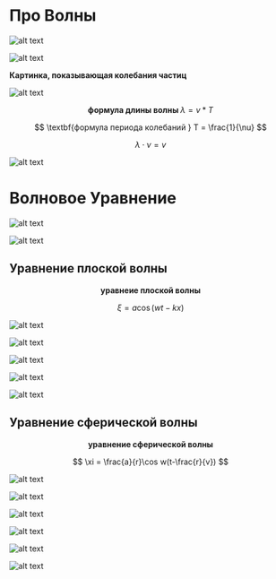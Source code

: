 # Про Волны

![alt text](image.png)

![alt text](image-1.png)

**Картинка, показывающая колебания частиц**

![alt text](image-2.png)

$$
\textbf{формула длины волны }\lambda = v*T
$$

$$ 
\textbf{формула периода колебаний } T = \frac{1}{\nu}
$$

$$
\lambda \cdot \nu = v
$$

![alt text](image-3.png)

# Волновое Уравнение

![alt text](image-4.png)

![alt text](image-6.png)


## Уравнение плоской волны

$$
\textbf{уравнеие плоской волны }
$$

$$ 
\xi = a\cos(wt-kx) 
$$

![alt text](image-5.png)

![alt text](image-7.png)

![alt text](image-8.png)

![alt text](image-9.png)

![alt text](image-10.png)

## Уравнение сферической волны

$$
\textbf{уравнение сферической волны}
$$

$$
\xi = \frac{a}{r}\cos w(t-\frac{r}{v})
$$

![alt text](image-11.png)


![alt text](image-12.png)

![alt text](image-13.png)

![alt text](image-14.png)

![alt text](image-15.png)

![alt text](image-16.png)